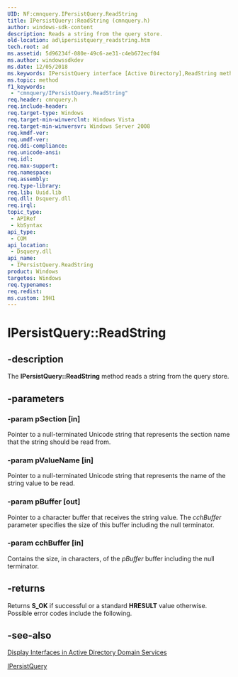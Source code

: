 ```yaml
---
UID: NF:cmnquery.IPersistQuery.ReadString
title: IPersistQuery::ReadString (cmnquery.h)
author: windows-sdk-content
description: Reads a string from the query store.
old-location: ad\ipersistquery_readstring.htm
tech.root: ad
ms.assetid: 5d96234f-080e-49c6-ae31-c4eb672ecf04
ms.author: windowssdkdev
ms.date: 12/05/2018
ms.keywords: IPersistQuery interface [Active Directory],ReadString method, IPersistQuery.ReadString, IPersistQuery::ReadString, ReadString, ReadString method [Active Directory], ReadString method [Active Directory],IPersistQuery interface, _glines_ipersistquery_readstring, ad.ipersistquery__readstring, ad.ipersistquery_readstring, cmnquery/IPersistQuery::ReadString
ms.topic: method
f1_keywords: 
 - "cmnquery/IPersistQuery.ReadString"
req.header: cmnquery.h
req.include-header: 
req.target-type: Windows
req.target-min-winverclnt: Windows Vista
req.target-min-winversvr: Windows Server 2008
req.kmdf-ver: 
req.umdf-ver: 
req.ddi-compliance: 
req.unicode-ansi: 
req.idl: 
req.max-support: 
req.namespace: 
req.assembly: 
req.type-library: 
req.lib: Uuid.lib
req.dll: Dsquery.dll
req.irql: 
topic_type:
 - APIRef
 - kbSyntax
api_type:
 - COM
api_location:
 - Dsquery.dll
api_name:
 - IPersistQuery.ReadString
product: Windows
targetos: Windows
req.typenames: 
req.redist: 
ms.custom: 19H1
---
```


# IPersistQuery::ReadString


## -description


The <b>IPersistQuery::ReadString</b> method reads a string from the query store.


## -parameters




### -param pSection [in]

Pointer to a null-terminated Unicode string that represents the section name that the string should be read from.


### -param pValueName [in]

Pointer to a null-terminated Unicode string that represents the name of the string value to be read.


### -param pBuffer [out]

Pointer to a character buffer that receives the string value. The <i>cchBuffer</i> parameter specifies the size of this buffer including the null terminator.


### -param cchBuffer [in]

Contains the size, in characters, of the <i>pBuffer</i> buffer including the null terminator.


## -returns



Returns <b>S_OK</b> if successful or a standard  <b>HRESULT</b> value otherwise. Possible error codes include the following.




## -see-also




<a href="https://docs.microsoft.com/windows/desktop/AD/display-interfaces-in-active-directory-domain-services">Display Interfaces in Active Directory Domain Services</a>



<a href="https://docs.microsoft.com/windows/desktop/api/cmnquery/nn-cmnquery-ipersistquery">IPersistQuery</a>
 

 

